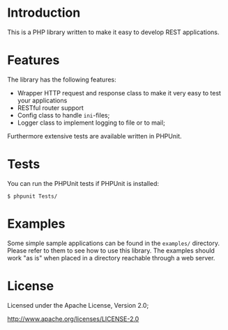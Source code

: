 # Introduction
This is a PHP library written to make it easy to develop REST applications. 

# Features
The library has the following features:
* Wrapper HTTP request and response class to make it very easy to test your
  applications
* RESTful router support
* Config class to handle `ini`-files;
* Logger class to implement logging to file or to mail;

Furthermore extensive tests are available written in PHPUnit.

# Tests
You can run the PHPUnit tests if PHPUnit is installed:

    $ phpunit Tests/

# Examples
Some simple sample applications can be found in the `examples/` directory. 
Please refer to them to see how to use this library. The examples should work
"as is" when placed in a directory reachable through a web server.

# License
Licensed under the Apache License, Version 2.0;

   http://www.apache.org/licenses/LICENSE-2.0
